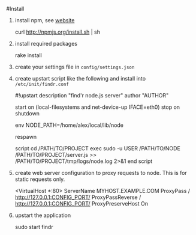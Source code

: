 #Install


1) install npm, see [website](http://github.com/isaacs/npm)

    curl http://npmjs.org/install.sh | sh

2) install required packages

    rake install
    
3) create your settings file in `config/settings.json`

4) create upstart script like the following and install into `/etc/init/findr.conf`

    \#!upstart
    description "find'r node.js server"
    author      "AUTHOR"

    start on (local-filesystems and net-device-up IFACE=eth0)
    stop on shutdown

    env NODE_PATH=/home/alex/local/lib/node

    respawn
    
    script
        cd /PATH/TO/PROJECT
        exec sudo -u USER /PATH/TO/NODE /PATH/TO/PROJECT/server.js >> /PATH/TO/PROJECT/tmp/logs/node.log 2>&1
    end script
    
    
5) create web server configuration to proxy requests to node. This is for static requests only.

    <VirtualHost *:80>
      ServerName MYHOST.EXAMPLE.COM
      ProxyPass / http://127.0.0.1:CONFIG_PORT/
      ProxyPassReverse / http://127.0.0.1:CONFIG_PORT/
      ProxyPreserveHost On
    </VirtualHost>
    
6) upstart the application 

    sudo start findr